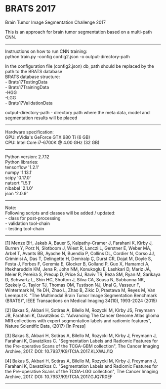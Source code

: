 # BRATS 2017

Brain Tumor Image Segmentation Challenge 2017

This is an approach for brain tumor segmentation based on a multi-path CNN.
_______________________________________________________________________________________________________________________

Instructions on how to run CNN training:  
	python train.py -config config2.json -o output-directory-path

In the configuration file (config2.json) db_path should be replaced by the path to the BRATS database  
BRATS database structure:  
    - Brats17TestingData  
    - Brats17TrainingData  
        -HGG  
        -LGG  
    - Brats17ValidationData

output-directory-path - directory path where the meta data, model and segmentation results will be placed
_______________________________________________________________________________________________________________________
Hardware specification:  
GPU: nVidia's GeForce GTX 980 Ti (6 GB)  
CPU: Intel Core i7-6700K @ 4.00 GHz (32 GB)
_______________________________________________________________________________________________________________________
Python version: 2.7.12  
Python libraries:  
tensorflow '1.2.1'  
numpy '1.13.1'  
scipy '0.17.0'  
natsort '1.5.1'  
nibabel '2.1.0'  
json '2.0.9'
_______________________________________________________________________________________________________________________
Note:  
Following scripts and classes will be added / updated:  
    - class for post-processing  
    - validation tool-chain  
    - testing tool-chain
_______________________________________________________________________________________________________________________
[1] Menze BH, Jakab A, Bauer S, Kalpathy-Cramer J, Farahani K, Kirby J, Burren Y, Porz N, Slotboom J, Wiest R, Lanczi L, Gerstner E, Weber MA, Arbel T, Avants BB, Ayache N, Buendia P, Collins DL, Cordier N, Corso JJ, Criminisi A, Das T, Delingette H, Demiralp Ç, Durst CR, Dojat M, Doyle S, Festa J, Forbes F, Geremia E, Glocker B, Golland P, Guo X, Hamamci A, Iftekharuddin KM, Jena R, John NM, Konukoglu E, Lashkari D, Mariz JA, Meier R, Pereira S, Precup D, Price SJ, Raviv TR, Reza SM, Ryan M, Sarikaya D, Schwartz L, Shin HC, Shotton J, Silva CA, Sousa N, Subbanna NK, Szekely G, Taylor TJ, Thomas OM, Tustison NJ, Unal G, Vasseur F, Wintermark M, Ye DH, Zhao L, Zhao B, Zikic D, Prastawa M, Reyes M, Van Leemput K. "The Multimodal Brain Tumor Image Segmentation Benchmark (BRATS)", IEEE Transactions on Medical Imaging 34(10), 1993-2024 (2015)

[2] Bakas S, Akbari H, Sotiras A, Bilello M, Rozycki M, Kirby JS, Freymann JB, Farahani K, Davatzikos C. "Advancing The Cancer Genome Atlas glioma MRI collections with expert segmentation labels and radiomic features", Nature Scientific Data, (2017) [In Press]

[3] Bakas S, Akbari H, Sotiras A, Bilello M, Rozycki M, Kirby J, Freymann J, Farahani K, Davatzikos C. "Segmentation Labels and Radiomic Features for the Pre-operative Scans of the TCGA-GBM collection", The Cancer Imaging Archive, 2017. DOI: 10.7937/K9/TCIA.2017.KLXWJJ1Q

[4] Bakas S, Akbari H, Sotiras A, Bilello M, Rozycki M, Kirby J, Freymann J, Farahani K, Davatzikos C. "Segmentation Labels and Radiomic Features for the Pre-operative Scans of the TCGA-LGG collection", The Cancer Imaging Archive, 2017. DOI: 10.7937/K9/TCIA.2017.GJQ7R0EF
_______________________________________________________________________________________________________________________
